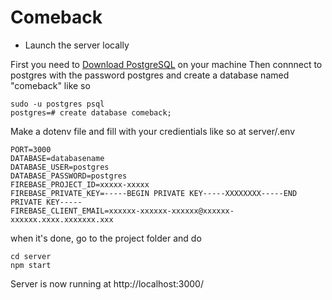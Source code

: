 # Comeback

- Launch the server locally

First you need to [Download PostgreSQL](https://www.postgresql.org/download/) on your machine
Then connnect to postgres with the password postgres and create a database named "comeback" like so

```
sudo -u postgres psql
postgres=# create database comeback;
```

Make a dotenv file and fill with your credientials like so at server/.env

```
PORT=3000
DATABASE=databasename
DATABASE_USER=postgres
DATABASE_PASSWORD=postgres
FIREBASE_PROJECT_ID=xxxxx-xxxxx
FIREBASE_PRIVATE_KEY=-----BEGIN PRIVATE KEY-----XXXXXXXX-----END PRIVATE KEY-----
FIREBASE_CLIENT_EMAIL=xxxxxx-xxxxxx-xxxxxx@xxxxxx-xxxxxx.xxxx.xxxxxxx.xxx  
```

when it's done, go to the project folder and do

```
cd server
npm start
```

Server is now running at http://localhost:3000/
